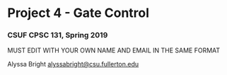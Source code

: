 # Project 4 - Gate Control
### CSUF CPSC 131, Spring 2019

MUST EDIT WITH YOUR OWN NAME AND EMAIL IN THE SAME FORMAT

Alyssa Bright alyssabright@csu.fullerton.edu
